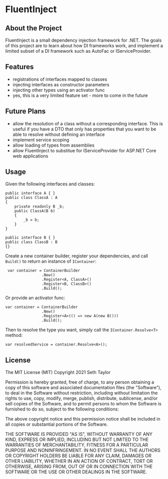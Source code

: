 # FluentInject
## About the Project

FluentInject is a small dependency injection framework for .NET. The goals of this project are to learn about how DI frameworks work, and implement a limited subset of a DI framework such as AutoFac or IServiceProvider.

## Features

- registrations of interfaces mapped to classes
- injecting interfaces as constructor parameters
- injecting other types using an activator func
- yes, this is a very limited feature set - more to come in the future

## Future Plans

- allow the resolution of a class without a corresponding interface. This is useful if you have a DTO that only has properties that you want to be able to resolve without defining an interface
- implement service scoping
- allow loading of types from assemblies
- allow FluentInject to substitue for IServiceProvider for ASP.NET Core web applications

## Usage

Given the following interfaces and classes:
```
public interface A { }
public class ClassA : A
{
    private readonly B _b;
    public ClassA(B b)
    {
        _b = b;
    }
}

public interface B { }
public class ClassB : B
{}
```

Create a new container builder, register your dependencies, and call `Build()` to return an instance of `IContainer`:

```
 var container = ContainerBuilder
                .New()
                .Register<A, ClassA>()
                .Register<B, ClassB>()
                .Build();
```

Or provide an activator func:

```
var container = ContainerBuilder
                .New()
                .Register<A>(() => new A(new B()))
                .Build();
```

Then to resolve the type you want, simply call the `IContainer.Resolve<T>` method:

```
var resolvedService = container.Resolve<A>();
```

## License

The MIT License (MIT)
Copyright 2021 Seth Taylor

Permission is hereby granted, free of charge, to any person obtaining a copy of this software and associated documentation files (the "Software"), to deal in the Software without restriction, including without limitation the rights to use, copy, modify, merge, publish, distribute, sublicense, and/or sell copies of the Software, and to permit persons to whom the Software is furnished to do so, subject to the following conditions:

The above copyright notice and this permission notice shall be included in all copies or substantial portions of the Software.

THE SOFTWARE IS PROVIDED "AS IS", WITHOUT WARRANTY OF ANY KIND, EXPRESS OR IMPLIED, INCLUDING BUT NOT LIMITED TO THE WARRANTIES OF MERCHANTABILITY, FITNESS FOR A PARTICULAR PURPOSE AND NONINFRINGEMENT. IN NO EVENT SHALL THE AUTHORS OR COPYRIGHT HOLDERS BE LIABLE FOR ANY CLAIM, DAMAGES OR OTHER LIABILITY, WHETHER IN AN ACTION OF CONTRACT, TORT OR OTHERWISE, ARISING FROM, OUT OF OR IN CONNECTION WITH THE SOFTWARE OR THE USE OR OTHER DEALINGS IN THE SOFTWARE.
